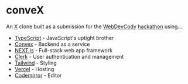 # conveX

An [X](https://twitter.com/home) clone built as a submission for the [WebDevCody](https://www.youtube.com/@WebDevCody) [hackathon](https://hackathon.webdevcody.com/) using...

- [TypeScript](https://www.typescriptlang.org/) - JavaScript's uptight brother
- [Convex](https://www.convex.dev/) - Backend as a service
- [NEXT.js](https://nextjs.org/) - Full-stack web app framework
- [Clerk](https://clerk.com/) - User authentication and management
- [Tailwind](https://tailwindcss.com/) - Styling
- [Vercel](https://vercel.com/) - Hosting
- [Codemirror](https://codemirror.net/) - Editor
